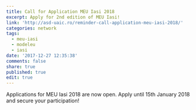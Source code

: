 ```yaml
---
title: Call for Application MEU Iasi 2018
excerpt: Apply for 2nd edition of MEU Iasi!
link: 'http://asd-uaic.ro/reminder-call-application-meu-iasi-2018/'
categories: network
tags:
  - meu-iasi
  - modeleu
  - iasi
date: '2017-12-27 12:35:38'
comments: false
share: true
published: true
edit: true
---
```

Applications for MEU Iasi 2018 are now open. Apply until 15th January 2018 and secure your participation!
